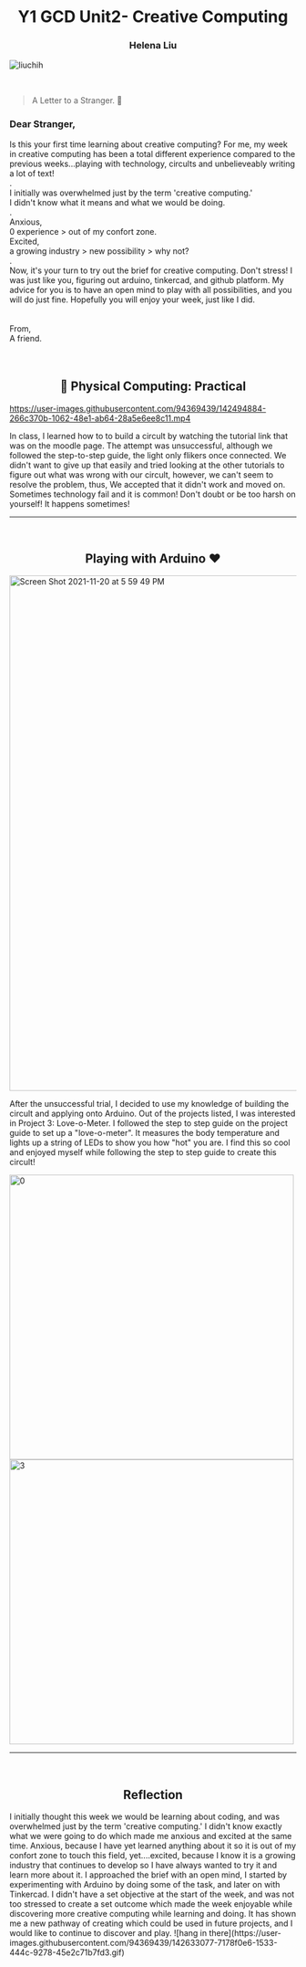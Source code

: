 <h1 align="center">Y1 GCD Unit2- Creative Computing</h1>
<h3 align="center">Helena Liu</h3>

<p align="left"> <img src="https://komarev.com/ghpvc/?username=liuchih&label=Profile%20views&color=0e75b6&style=flat" alt="liuchih" /> </p> <br>

>A Letter to a Stranger. 💌 

### Dear Stranger, <br>
Is this your first time learning about creative computing? For me, my week in creative computing has been a total different experience 
compared to the previous weeks...playing with technology, circults and unbelieveably writing a lot of text! 
<br>.<br>
I initially was overwhelmed just by the term 'creative computing.' <br>
I didn't know what it means and what we would be doing. <br>
.<br>
Anxious, <br>
0 experience > out of my confort zone. <br>
Excited, <br>
a growing industry > new possibility > why not? <br>
.<br>
Now, it's your turn to try out the brief for creative computing. 
Don't stress! I was just like you, figuring out arduino, tinkercad, and github platform. My advice for you is to have an open mind to play with all possibilities, and you will do just fine.
Hopefully you will enjoy your week, just like I did. <br>
<br> <br>
From, <br>
A friend.
<br><br><br>

<h2 align="center">🌱 Physical Computing: Practical</h2>

https://user-images.githubusercontent.com/94369439/142494884-266c370b-1062-48e1-ab64-28a5e6ee8c11.mp4


In class, I learned how to to build a circult by watching the tutorial link that was on the moodle page. The attempt was unsuccessful, although we followed the step-to-step guide, the light only flikers once connected. We didn't want to give up that easily and tried looking at the other tutorials to figure out what was wrong with our circult, however, we can't seem to resolve the problem, thus, We accepted that it didn't work and moved on.  Sometimes technology fail and it is common! Don't doubt or be too harsh on yourself! It happens sometimes!
 
--------------------------------------------------------
<br>
<h2 align="center"> Playing with Arduino ❤ </h2>

<img width="903" alt="Screen Shot 2021-11-20 at 5 59 49 PM" src="https://user-images.githubusercontent.com/94369439/142736535-8e48b6c0-308b-4ebb-8668-e3eec2ec2c5f.png">

After the unsuccessful trial, I decided to use my knowledge of building the circult and applying onto Arduino. Out of the projects listed, I was interested in Project 3: Love-o-Meter. I followed the step to step guide on the project guide to set up a "love-o-meter". It measures the body temperature and lights up a string of LEDs to show you how "hot" you are. I find this so cool and enjoyed myself while following the step to step guide to create this circult!
<p>
<img width="499" alt="0" src="https://user-images.githubusercontent.com/94369439/142497508-911a6657-9647-4771-8536-ca239ac43c23.png">

<img width="499" alt="3" src="https://user-images.githubusercontent.com/94369439/142497550-35b9de4b-15c4-4c51-a3a9-90dcb2a558a8.png">

--------------------------------------------------------
<br>
<h2 align="center"> Reflection </h2>
I initially thought this week we would be learning about coding, and was overwhelmed just by the term 'creative computing.' I didn't know exactly what we were going to do which made me anxious and excited at the same time. Anxious, because I have yet learned anything about it so it is out of my confort zone to touch this field, yet....excited, because I know it is a growing industry that continues to develop so I have always wanted to try it and learn more about it. I approached the brief with an open mind, I started by experimenting with Arduino by doing some of the task, and later on with Tinkercad. I didn't have a set objective at the start of the week, and was not too stressed to create a set outcome which made the week enjoyable while discovering more creative computing while learning and doing. It has shown me a new pathway of creating which could be used in future projects, and I would like to continue to discover and play.
![hang in there](https://user-images.githubusercontent.com/94369439/142633077-7178f0e6-1533-444c-9278-45e2c71b7fd3.gif)

